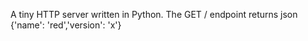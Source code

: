 A tiny HTTP server written in Python. 
The GET / endpoint returns json {'name': 'red','version': 'x'}